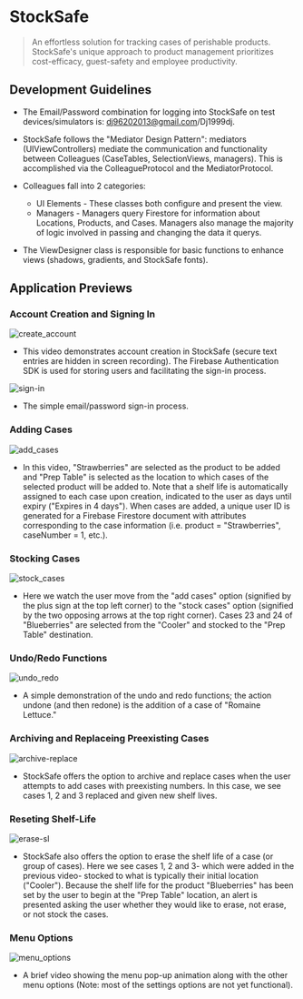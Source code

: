 # StockSafe
> An effortless solution for tracking cases of perishable products. StockSafe's unique approach to product management prioritizes cost-efficacy, guest-safety and employee productivity.

## Development Guidelines
* The Email/Password combination for logging into StockSafe on test devices/simulators is: dj96202013@gmail.com/Dj1999dj.
* StockSafe follows the "Mediator Design Pattern": mediators (UIViewControllers) mediate the communication and functionality between Colleagues (CaseTables, SelectionViews, managers). This is accomplished via the ColleagueProtocol and the MediatorProtocol.
* Colleagues fall into 2 categories:
  * UI Elements - These classes both configure and present the view.
  * Managers - Managers query Firestore for information about Locations, Products, and Cases. Managers also manage the majority of logic involved in passing and changing the data it querys.

* The ViewDesigner class is responsible for basic functions to enhance views (shadows, gradients, and StockSafe fonts).

## Application Previews
 
### Account Creation and Signing In

![create_account](https://user-images.githubusercontent.com/54407429/165985156-29064b6e-d699-4657-8450-f10f6cb753e4.gif)
* This video demonstrates account creation in StockSafe (secure text entries are hidden in screen recording). The Firebase Authentication SDK is used for storing users and facilitating the sign-in process.

![sign-in](https://user-images.githubusercontent.com/54407429/165985202-10e89706-2632-4356-aee2-6ab40e60a245.gif)
* The simple email/password sign-in process.


### Adding Cases

![add_cases](https://user-images.githubusercontent.com/54407429/165985287-b463f40a-29e5-463c-a74f-e4031f5c9992.gif)
* In this video, "Strawberries" are selected as the product to be added and "Prep Table" is selected as the location to which cases of the selected product will be added to. Note that a shelf life is automatically assigned to each case upon creation, indicated to the user as days until expiry ("Expires in 4 days"). When cases are added, a unique user ID is generated for a  Firebase Firestore document with attributes corresponding to the case information (i.e. product = "Strawberries", caseNumber = 1, etc.).


### Stocking Cases

![stock_cases](https://user-images.githubusercontent.com/54407429/165985338-f2cda3a2-8d15-42fa-ab81-858c5d03fd7b.gif)
* Here we watch the user move from the "add cases" option (signified by the plus sign at the top left corner) to the "stock cases" option (signified by the two opposing arrows at the top right corner). Cases 23 and 24 of "Blueberries" are selected from the "Cooler" and stocked to the "Prep Table" destination.


### Undo/Redo Functions

![undo_redo](https://user-images.githubusercontent.com/54407429/165985419-8cc4563e-57e4-43cb-82b6-a0173289d392.gif)
* A simple demonstration of the undo and redo functions; the action undone (and then redone) is the addition of a case of "Romaine Lettuce."


### Archiving and Replaceing Preexisting Cases

![archive-replace](https://user-images.githubusercontent.com/54407429/165985506-1bacaf3d-e3ea-4dca-9a51-11a08356486b.gif)
* StockSafe offers the option to archive and replace cases when the user attempts to add cases with preexisting numbers. In this case, we see cases 1, 2 and 3 replaced and given new shelf lives.


### Reseting Shelf-Life

![erase-sl](https://user-images.githubusercontent.com/54407429/165985625-152ead4f-9e07-4bca-b7a9-83bc5623a655.gif)
* StockSafe also offers the option to erase the shelf life of a case (or group of cases). Here we see cases 1, 2 and 3- which were added in the previous video- stocked to what is typically their initial location ("Cooler"). Because the shelf life for the product "Blueberries" has been set by the user to begin at the "Prep Table" location, an alert is presented asking the user whether they would like to erase, not erase, or not stock the cases.


### Menu Options

![menu_options](https://user-images.githubusercontent.com/54407429/166000533-81d61d13-7ccd-43ae-8a4e-8b1bba55b31f.gif)
* A brief video showing the menu pop-up animation along with the other menu options (Note: most of the settings options are not yet functional).

